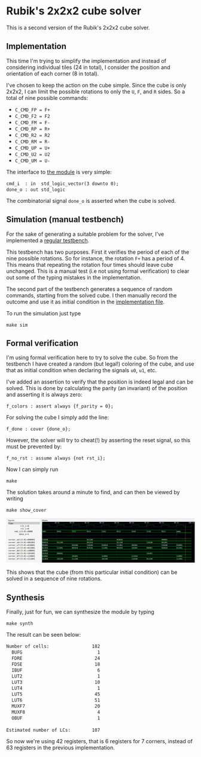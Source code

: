 # Rubik's 2x2x2 cube solver

This is a second version of the Rubik's 2x2x2 cube solver.

## Implementation
This time I'm trying to simplify the implementation and instead of considering
individual tiles (24 in total), I consider the position and orientation of each
corner (8 in total).

I've chosen to keep the action on the cube simple. Since the cube is only
2x2x2, I can limit the possible rotations to only the `U`, `F`, and `R` sides.
So a total of nine possible commands:

* `C_CMD_FP = F+`
* `C_CMD_F2 = F2`
* `C_CMD_FM = F-`
* `C_CMD_RP = R+`
* `C_CMD_R2 = R2`
* `C_CMD_RM = R-`
* `C_CMD_UP = U+`
* `C_CMD_U2 = U2`
* `C_CMD_UM = U-`

The interface to [the module](rubik.vhd) is very simple:

```
cmd_i  : in  std_logic_vector(3 downto 0);
done_o : out std_logic
```

The combinatorial signal `done_o` is asserted when the cube is solved.

## Simulation (manual testbench)
For the sake of generating a suitable problem for the solver, I've implemented
a [regular testbench](rubik_tb.vhd).

This testbench has two purposes. First it verifies the period of each of the
nine possible rotations. So for instance, the rotation `F+` has a period of 4.
This means that repeating the rotation four times should leave cube unchanged.
This is a manual test (i.e not using formal verification) to clear out some of
the typing mistakes in the implementation.

The second part of the testbench generates a sequence of random commands,
starting from the solved cube. I then manually record the outcome and use it
as initial condition in the [implementation file](rubik.vhd).

To run the simulation just type
```
make sim
```

## Formal verification
I'm using formal verification here to try to solve the cube. So from the
testbench I have created a random (but legal!) coloring of the cube, and use
that as initial condition when declaring the signals `u0`, `u1`, etc.

I've added an assertion to verify that the position is indeed legal and can be
solved. This is done by calculating the parity (an invariant) of the position
and asserting it is always zero:

```
f_colors : assert always {f_parity = 0};
```

For solving the cube I simply add the line:
```
f_done : cover {done_o};
```

However, the solver will try to cheat(!) by asserting the reset signal, so this
must be prevented by:
```
f_no_rst : assume always {not rst_i};
```

Now I can simply run
```
make
```

The solution takes around a minute to find, and can then be viewed by writing
```
make show_cover
```
![Waveform](waveform.png)

This shows that the cube (from this particular initial condition) can be solved
in a sequence of nine rotations.

## Synthesis
Finally, just for fun, we can synthesize the module by typing
```
make synth
```
The result can be seen below:
```
Number of cells:                182
  BUFG                            1
  FDRE                           24
  FDSE                           18
  IBUF                            6
  LUT2                            1
  LUT3                           10
  LUT4                            1
  LUT5                           45
  LUT6                           51
  MUXF7                          20
  MUXF8                           4
  OBUF                            1

Estimated number of LCs:        107
```

So now we're using 42 registers, that is 6 registers for 7 corners, instead of 63 registers in the previous implementation.

